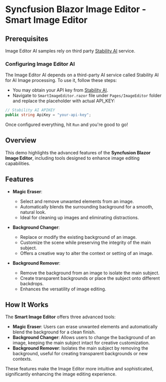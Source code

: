 # Syncfusion Blazor Image Editor - Smart Image Editor

## Prerequisites

Image Editor AI samples rely on third party [Stability AI](https://stability.ai/) service.

### Configuring Image Editor AI
The Image Editor AI depends on a third-party AI service called Stability AI for AI Image processing. To use it, follow these steps:

- You may obtain your API key from [Stability AI](https://platform.stability.ai/account/keys).
- Navigate to `SmartImageEditor.razor` file under `Pages/ImageEditor` folder and replace the placeholder with actual API_KEY:

```cs
// Stability AI APIKEY
public string ApiKey = "your-api-key";

```

Once configured everything, hit `Run` and you're good to go!

## Overview

This demo highlights the advanced features of the **Syncfusion Blazor Image Editor**, including tools designed to enhance image editing capabilities.

## Features

- **Magic Eraser**:
  - Select and remove unwanted elements from an image.
  - Automatically blends the surrounding background for a smooth, natural look.
  - Ideal for cleaning up images and eliminating distractions.

- **Background Changer**:
  - Replace or modify the existing background of an image.
  - Customize the scene while preserving the integrity of the main subject.
  - Offers a creative way to alter the context or setting of an image.

- **Background Remover**:
  - Remove the background from an image to isolate the main subject.
  - Create transparent backgrounds or place the subject onto different backdrops.
  - Enhances the versatility of image editing.

## How It Works

The **Smart Image Editor** offers three advanced tools:

- **Magic Eraser**: Users can erase unwanted elements and automatically blend the background for a clean finish.
- **Background Changer**: Allows users to change the background of an image, keeping the main subject intact for creative customization.
- **Background Remover**: Isolates the main subject by removing the background, useful for creating transparent backgrounds or new contexts.

These features make the Image Editor more intuitive and sophisticated, significantly enhancing the image editing experience.
